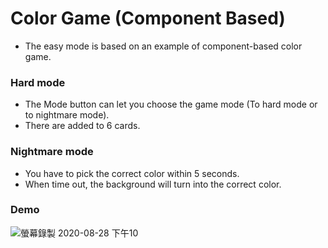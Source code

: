 # Color Game (Component Based)

- The easy mode is based on an example of component-based color game.

### Hard mode

- The Mode button can let you choose the game mode (To hard mode or to nightmare mode).
- There are added to 6 cards.

### Nightmare mode

- You have to pick the correct color within 5 seconds.
- When time out, the background will turn into the correct color.

### Demo

![螢幕錄製 2020-08-28 下午10](images/demo.gif)
